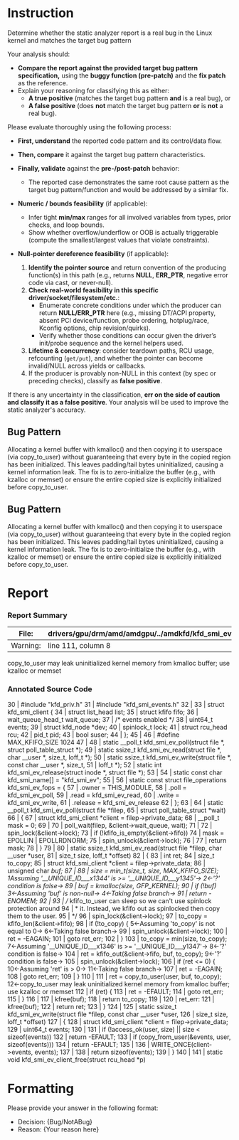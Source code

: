 # Instruction

Determine whether the static analyzer report is a real bug in the Linux kernel and matches the target bug pattern

Your analysis should:
- **Compare the report against the provided target bug pattern specification,** using the **buggy function (pre-patch)** and the **fix patch** as the reference.
- Explain your reasoning for classifying this as either:
  - **A true positive** (matches the target bug pattern **and** is a real bug), or
  - **A false positive** (does **not** match the target bug pattern **or** is **not** a real bug).

Please evaluate thoroughly using the following process:

- **First, understand** the reported code pattern and its control/data flow.
- **Then, compare** it against the target bug pattern characteristics.
- **Finally, validate** against the **pre-/post-patch** behavior:
  - The reported case demonstrates the same root cause pattern as the target bug pattern/function and would be addressed by a similar fix.

- **Numeric / bounds feasibility** (if applicable):
  - Infer tight **min/max** ranges for all involved variables from types, prior checks, and loop bounds.
  - Show whether overflow/underflow or OOB is actually triggerable (compute the smallest/largest values that violate constraints).

- **Null-pointer dereference feasibility** (if applicable):
  1. **Identify the pointer source** and return convention of the producing function(s) in this path (e.g., returns **NULL**, **ERR_PTR**, negative error code via cast, or never-null).
  2. **Check real-world feasibility in this specific driver/socket/filesystem/etc.**:
     - Enumerate concrete conditions under which the producer can return **NULL/ERR_PTR** here (e.g., missing DT/ACPI property, absent PCI device/function, probe ordering, hotplug/race, Kconfig options, chip revision/quirks).
     - Verify whether those conditions can occur given the driver’s init/probe sequence and the kernel helpers used.
  3. **Lifetime & concurrency**: consider teardown paths, RCU usage, refcounting (`get/put`), and whether the pointer can become invalid/NULL across yields or callbacks.
  4. If the producer is provably non-NULL in this context (by spec or preceding checks), classify as **false positive**.

If there is any uncertainty in the classification, **err on the side of caution and classify it as a false positive**. Your analysis will be used to improve the static analyzer's accuracy.

## Bug Pattern

Allocating a kernel buffer with kmalloc() and then copying it to userspace (via copy_to_user) without guaranteeing that every byte in the copied region has been initialized. This leaves padding/tail bytes uninitialized, causing a kernel information leak. The fix is to zero-initialize the buffer (e.g., with kzalloc or memset) or ensure the entire copied size is explicitly initialized before copy_to_user.

## Bug Pattern

Allocating a kernel buffer with kmalloc() and then copying it to userspace (via copy_to_user) without guaranteeing that every byte in the copied region has been initialized. This leaves padding/tail bytes uninitialized, causing a kernel information leak. The fix is to zero-initialize the buffer (e.g., with kzalloc or memset) or ensure the entire copied size is explicitly initialized before copy_to_user.

# Report

### Report Summary

File:| drivers/gpu/drm/amd/amdgpu/../amdkfd/kfd_smi_events.c
---|---
Warning:| line 111, column 8
copy_to_user may leak uninitialized kernel memory from kmalloc buffer; use
kzalloc or memset

### Annotated Source Code


30    | #include "kfd_priv.h"
31    | #include "kfd_smi_events.h"
32    |
33    | struct kfd_smi_client {
34    |  struct list_head list;
35    |  struct kfifo fifo;
36    | 	wait_queue_head_t wait_queue;
37    |  /* events enabled */
38    | 	uint64_t events;
39    |  struct kfd_node *dev;
40    | 	spinlock_t lock;
41    |  struct rcu_head rcu;
42    | 	pid_t pid;
43    | 	bool suser;
44    | };
45    |
46    | #define MAX_KFIFO_SIZE	1024
47    |
48    | static __poll_t kfd_smi_ev_poll(struct file *, struct poll_table_struct *);
49    | static ssize_t kfd_smi_ev_read(struct file *, char __user *, size_t, loff_t *);
50    | static ssize_t kfd_smi_ev_write(struct file *, const char __user *, size_t,
51    | 				loff_t *);
52    | static int kfd_smi_ev_release(struct inode *, struct file *);
53    |
54    | static const char kfd_smi_name[] = "kfd_smi_ev";
55    |
56    | static const struct file_operations kfd_smi_ev_fops = {
57    | 	.owner = THIS_MODULE,
58    | 	.poll = kfd_smi_ev_poll,
59    | 	.read = kfd_smi_ev_read,
60    | 	.write = kfd_smi_ev_write,
61    | 	.release = kfd_smi_ev_release
62    | };
63    |
64    | static __poll_t kfd_smi_ev_poll(struct file *filep,
65    |  struct poll_table_struct *wait)
66    | {
67    |  struct kfd_smi_client *client = filep->private_data;
68    | 	__poll_t mask = 0;
69    |
70    | 	poll_wait(filep, &client->wait_queue, wait);
71    |
72    | 	spin_lock(&client->lock);
73    |  if (!kfifo_is_empty(&client->fifo))
74    | 		mask = EPOLLIN | EPOLLRDNORM;
75    | 	spin_unlock(&client->lock);
76    |
77    |  return mask;
78    | }
79    |
80    | static ssize_t kfd_smi_ev_read(struct file *filep, char __user *user,
81    | 			       size_t size, loff_t *offset)
82    | {
83    |  int ret;
84    | 	size_t to_copy;
85    |  struct kfd_smi_client *client = filep->private_data;
86    |  unsigned char *buf;
87    |
88    |  size = min_t(size_t, size, MAX_KFIFO_SIZE);
    1Assuming '__UNIQUE_ID___x1344' is >= '__UNIQUE_ID___y1345'→
    2←'?' condition is false→
89    | 	buf = kmalloc(size, GFP_KERNEL);
90    |  if (!buf)
    3←Assuming 'buf' is non-null→
    4←Taking false branch→
91    |  return -ENOMEM;
92    |
93    |  /* kfifo_to_user can sleep so we can't use spinlock protection around
94    |  * it. Instead, we kfifo out as spinlocked then copy them to the user.
95    |  */
96    |  spin_lock(&client->lock);
97    | 	to_copy = kfifo_len(&client->fifo);
98    |  if (!to_copy) {
    5←Assuming 'to_copy' is not equal to 0→
    6←Taking false branch→
99    | 		spin_unlock(&client->lock);
100   | 		ret = -EAGAIN;
101   |  goto ret_err;
102   | 	}
103   |  to_copy = min(size, to_copy);
    7←Assuming '__UNIQUE_ID___x1346' is >= '__UNIQUE_ID___y1347'→
    8←'?' condition is false→
104   |  ret = kfifo_out(&client->fifo, buf, to_copy);
    9←'?' condition is false→
105   | 	spin_unlock(&client->lock);
106   |  if (ret <= 0) {
    10←Assuming 'ret' is > 0→
    11←Taking false branch→
107   | 		ret = -EAGAIN;
108   |  goto ret_err;
109   | 	}
110   |
111   |  ret = copy_to_user(user, buf, to_copy);
    12←copy_to_user may leak uninitialized kernel memory from kmalloc buffer; use kzalloc or memset
112   |  if (ret) {
113   | 		ret = -EFAULT;
114   |  goto ret_err;
115   | 	}
116   |
117   | 	kfree(buf);
118   |  return to_copy;
119   |
120   | ret_err:
121   | 	kfree(buf);
122   |  return ret;
123   | }
124   |
125   | static ssize_t kfd_smi_ev_write(struct file *filep, const char __user *user,
126   | 				size_t size, loff_t *offset)
127   | {
128   |  struct kfd_smi_client *client = filep->private_data;
129   | 	uint64_t events;
130   |
131   |  if (!access_ok(user, size) || size < sizeof(events))
132   |  return -EFAULT;
133   |  if (copy_from_user(&events, user, sizeof(events)))
134   |  return -EFAULT;
135   |
136   |  WRITE_ONCE(client->events, events);
137   |
138   |  return sizeof(events);
139   | }
140   |
141   | static void kfd_smi_ev_client_free(struct rcu_head *p)

# Formatting

Please provide your answer in the following format:

- Decision: {Bug/NotABug}
- Reason: {Your reason here}
